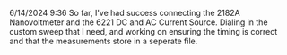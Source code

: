 6/14/2024 9:36 So far, I've had success connecting the 2182A Nanovoltmeter and the 6221 DC and AC Current Source. Dialing in the custom sweep that I need, and working on ensuring the timing is correct and that the measurements store in a seperate file. 
